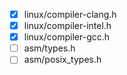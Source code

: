 - [x] linux/compiler-clang.h
- [x] linux/compiler-intel.h
- [x] linux/compiler-gcc.h
- [ ] asm/types.h
- [ ] asm/posix_types.h